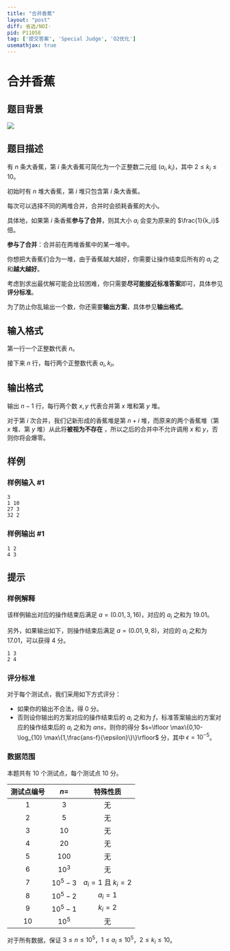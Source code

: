 ```yaml
---
title: "合并香蕉"
layout: "post"
diff: 省选/NOI-
pid: P11058
tag: ['提交答案', 'Special Judge', 'O2优化']
usemathjax: true
---
```


# 合并香蕉
## 题目背景

![](https://cdn.luogu.com.cn/upload/image_hosting/xi3q8vw1.png)
## 题目描述

有 $n$ 条大香蕉，第 $i$ 条大香蕉可简化为一个正整数二元组 $(a_i,k_i)$，其中 $2\le k_i\le 10$。

初始时有 $n$ 堆大香蕉，第 $i$ 堆只包含第 $i$ 条大香蕉。

每次可以选择不同的两堆合并，合并时会损耗香蕉的大小。

具体地，如果第 $i$ 条香蕉**参与了合并**，则其大小 $a_i$ 会变为原来的 $\frac{1}{k_i}$ 倍。

**参与了合并**：合并前在两堆香蕉中的某一堆中。

你想把大香蕉们合为一堆，由于香蕉越大越好，你需要让操作结束后所有的 $a_i$ 之和**越大越好**。

考虑到求出最优解可能会比较困难，你只需要**尽可能接近标准答案**即可，具体参见**评分标准**。

为了防止你乱输出一个数，你还需要**输出方案**，具体参见**输出格式**。
## 输入格式

第一行一个正整数代表 $n$。

接下来 $n$ 行，每行两个正整数代表 $a_i,k_i$。
## 输出格式

输出 $n-1$ 行，每行两个数 $x,y$ 代表合并第 $x$ 堆和第 $y$ 堆。

对于第 $i$ 次合并，我们记新形成的香蕉堆是第 $n+i$ 堆，而原来的两个香蕉堆（第 $x$ 堆、第 $y$ 堆）从此将**被视为不存在** ，所以之后的合并中不允许调用 $x$ 和 $y$，否则你将会爆零。
## 样例

### 样例输入 #1
```
3
1 10
27 3
32 2
```
### 样例输出 #1
```
1 2
4 3
```
## 提示

### 样例解释

该样例输出对应的操作结束后满足 $a=(0.01,3,16)$，对应的 $a_i$ 之和为 $19.01$。

另外，如果输出如下，则操作结束后满足 $a=(0.01,9,8)$，对应的 $a_i$ 之和为 $17.01$，可以获得 $4$ 分。
```
1 3
2 4
```
### 评分标准

对于每个测试点，我们采用如下方式评分：

- 如果你的输出不合法，得 $0$ 分。
- 否则设你输出的方案对应的操作结束后的 $a_i$ 之和为 $f$，标准答案输出的方案对应的操作结束后的 $a_i$ 之和为 $ans$，则你的得分 $s=\lfloor \max\{0,10-\log_{10} \max\{1,\frac{ans-f}{\epsilon}\}\}\rfloor$ 分，其中 $\epsilon=10^{-5}$。

### 数据范围

本题共有 $10$ 个测试点，每个测试点 $10$ 分。

| 测试点编号 | $n=$ | 特殊性质 |
| :----------: | :----------: | :----------: |
| $1$ | $3$ | 无 |
| $2$ | $5$ | 无 |
| $3$ | $10$ | 无 |
| $4$ | $20$ | 无 |
| $5$ | $100$ | 无 |
| $6$ | $10^3$ | 无 |
| $7$ | $10^5-3$ | $a_i=1$ 且 $k_i=2$ |
| $8$ | $10^5-2$ | $a_i=1$ |
| $9$ | $10^5-1$ | $k_i=2$ |
| $10$ | $10^5$ | 无 |

对于所有数据，保证 $3\le n\le 10^5$，$1\le a_i\le 10^5$，$2\le k_i\le 10$。
